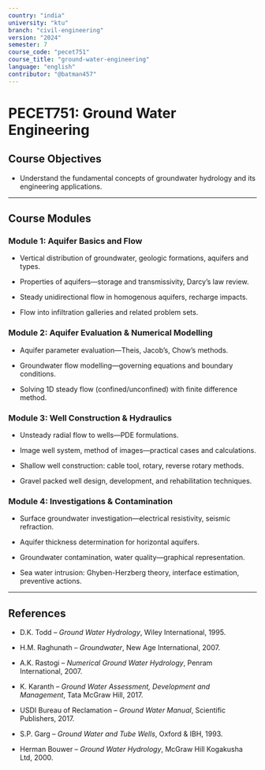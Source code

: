 ```yaml
---
country: "india"
university: "ktu"
branch: "civil-engineering"
version: "2024"
semester: 7
course_code: "pecet751"
course_title: "ground-water-engineering"
language: "english"
contributor: "@batman457"
---
```


# PECET751: Ground Water Engineering

## Course Objectives

- Understand the fundamental concepts of groundwater hydrology and its engineering applications.

---

## Course Modules

### Module 1: Aquifer Basics and Flow

- Vertical distribution of groundwater, geologic formations, aquifers and types.

- Properties of aquifers—storage and transmissivity, Darcy’s law review.

- Steady unidirectional flow in homogenous aquifers, recharge impacts.

- Flow into infiltration galleries and related problem sets.

### Module 2: Aquifer Evaluation & Numerical Modelling

- Aquifer parameter evaluation—Theis, Jacob’s, Chow’s methods.

- Groundwater flow modelling—governing equations and boundary conditions.

- Solving 1D steady flow (confined/unconfined) with finite difference method.

### Module 3: Well Construction & Hydraulics

- Unsteady radial flow to wells—PDE formulations.

- Image well system, method of images—practical cases and calculations.

- Shallow well construction: cable tool, rotary, reverse rotary methods.

- Gravel packed well design, development, and rehabilitation techniques.

### Module 4: Investigations & Contamination

- Surface groundwater investigation—electrical resistivity, seismic refraction.

- Aquifer thickness determination for horizontal aquifers.

- Groundwater contamination, water quality—graphical representation.

- Sea water intrusion: Ghyben-Herzberg theory, interface estimation, preventive actions.

---

## References

- D.K. Todd – *Ground Water Hydrology*, Wiley International, 1995.

- H.M. Raghunath – *Groundwater*, New Age International, 2007.

- A.K. Rastogi – *Numerical Ground Water Hydrology*, Penram International, 2007.

- K. Karanth – *Ground Water Assessment, Development and Management*, Tata McGraw Hill, 2017.

- USDI Bureau of Reclamation – *Ground Water Manual*, Scientific Publishers, 2017.

- S.P. Garg – *Ground Water and Tube Wells*, Oxford & IBH, 1993.

- Herman Bouwer – *Ground Water Hydrology*, McGraw Hill Kogakusha Ltd, 2000.
